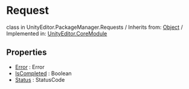 # Request
class in UnityEditor.PackageManager.Requests
 / Inherits from: <a href="https://docs.unity3d.com/6000.1/Documentation/ScriptReference/Object.html">Object</a> / Implemented in: <a href="https://docs.unity3d.com/6000.1/Documentation/ScriptReference/UnityEditor.CoreModule.html">UnityEditor.CoreModule</a>

## Properties
- <a href="https://docs.unity3d.com/6000.1/Documentation/ScriptReference/Request-Error.html">Error</a> : Error
- <a href="https://docs.unity3d.com/6000.1/Documentation/ScriptReference/Request-IsCompleted.html">IsCompleted</a> : Boolean
- <a href="https://docs.unity3d.com/6000.1/Documentation/ScriptReference/Request-Status.html">Status</a> : StatusCode
